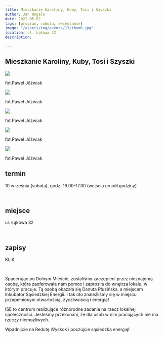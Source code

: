 ```yaml
---
title: Mieszkanie Karoliny, Kuby, Tosi i Szyszki
author: Jan Rogalo
date: 2022-05-02
tags: [program, sobota, zwiedzanie]
image: "/assets/img/events/13/thumb.jpg"
location: ul. Łąkowa 32
description:

---
```

<section class="section-services">
    <div class="services">

<h1 class="event-h1">Mieszkanie Karoliny, Kuby, Tosi i Szyszki</h1>
<div class="image__display">
<div class="image">
     <a href="/assets/img/events/13/TO.jpg"><img class="image__img" src="/assets/img/events/13/TO.jpg"></a>
    <div class="image__overlay image__overlay--primary">
        <p class="grid__description">
             fot.Paweł Jóźwiak
        </p>
    </div>
</div>
<div class="image">
     <a href="/assets/img/events/13/2.jpg"><img class="image__img" src="/assets/img/events/13/2.jpg"></a>
    <div class="image__overlay image__overlay--primary">
        <p class="grid__description">
             fot.Paweł Jóźwiak
        </p>
    </div>
</div>
<div class="image">
     <a href="/assets/img/events/13/3.jpg"><img class="image__img" src="/assets/img/events/13/3.jpg"></a>
    <div class="image__overlay image__overlay--primary">
        <p class="grid__description">
             fot.Paweł Jóźwiak
        </p>
    </div>
</div>
<div class="image">
     <a href="/assets/img/events/13/4.jpg"><img class="image__img" src="/assets/img/events/13/4.jpg"></a>
    <div class="image__overlay image__overlay--primary">
        <p class="grid__description">
             fot.Paweł Jóźwiak
        </p>
    </div>
</div>
<div class="image">
     <a href="/assets/img/events/13/5.jpg"><img class="image__img" src="/assets/img/events/13/5.jpg"></a>
    <div class="image__overlay image__overlay--primary">
        <p class="grid__description">
             fot.Paweł Jóźwiak
        </p>
    </div>
</div>
</div>

<h2 class="event-h2">termin</h2>
<p>10 września (sobota), godz. 16.00-17.00 (wejścia co pół godziny)</p>
<br>
<h2 class="event-h2">miejsce</h2>
<p>ul. Łąkowa 32</p>
<br>
<h2 class="event-h2">zapisy</h2>
<p>KLIK</p>
<br>
<p>Spacerując po Dolnym Mieście, zostaliśmy zaczepieni przez nieznajomą osobę, która zaoferowała nam pomoc i zaprosiła do wnętrza lokalu, w którym pracuje. Tą osobą okazała się Danuta Płuzińska, a miejscem Inkubator Sąsiedzkiej Energii. I tak oto znaleźliśmy się w miejscu przepełnionym otwartością, życzliwością i energią!</p>
<p>ISE to centrum realizujące różnorodne zadania na rzecz lokalnej społeczności. Jesteśmy przekonani, że dla osób w nim pracujących nie ma rzeczy niemożliwych.</p>
<p>Wpadnijcie na Redutę Wyskok i poczujcie sąsiedzką energię!</p>
</section>
